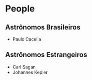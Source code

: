 # People

## Astrônomos Brasileiros

- Paulo Cacella

## Astrônomos Estrangeiros

- Carl Sagan
- Johannes Kepler